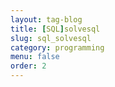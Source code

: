 ```yaml
---
layout: tag-blog
title: [SQL]solvesql
slug: sql_solvesql
category: programming
menu: false
order: 2
---
```

